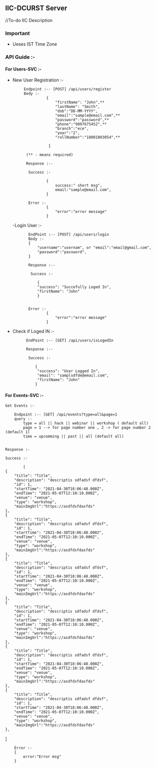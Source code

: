 ## IIC-DCURST Server

//To-do IIC Description

### Important

- Ueses IST Time Zone

### API Guide :-

#### For Users-SVC :-

- New User Registration :-

           Endpoint :-- [POST] /api/users/register
           Body :-
                     {
                         "firstName": "John",**
                         "lastName": "Smith",
                         "dob":"DD-MM-YYYY",
                         "email":"sample@email.com",**
                         "password":"password",**
                         "phone":"9897675452",**
                         "branch":"ece",
                         "year":"2",
                         "rollNumber":"18001003054",**

                      }

            (** - means required)

            Response :--

             Success :-

                     {
                         success:" short msg",
                         email:"sample@email.com",
                     }

             Error :-
                     {
                         "error":"error message"
                     }

  -Login User :-

             EndPoint :-- [POST] /api/users/login
             Body :-
             {
                 "username":"usernam", or "email":"email@gmail.com",
                 "password":"password",
             }

             Response :--

              Success :-

                 {
                 "success": "Succefully Loged In",
                 "firstName": "John"
                 }


             Error :-
                     {
                         "error":"error message"
                     }

- Check if Loged IN :-

            EndPoint :-- [GET] /api/users/isLogedIn

            Response :--

             Success :-

                {
                 "success": "User Logged In",
                 "email": "samplsdfde@email.com",
                 "firstName": "John"
                }

#### For Events-SVC :-

    Get Events :-

        Endpoint :-- [GET] /api/events?type=all&page=1
        query :-
            type = all || hack || webinar || workshop ( default all)
            page = 1 --> for page number one , 2 -> for page number 2 (default 1)
            time = upcomming || past || all (default all)


    Response :-

    Success :-

            [
    {
        "title": "Title",
        "description": "descriptis sdfadsf dfdsf",
        "id": 1,
        "startTime": "2021-04-30T18:06:48.000Z",
        "endTime": "2021-05-07T12:10:10.000Z",
        "venue": "venue",
        "type": "workshop",
        "mainImgUrl":"https://asdfdsfdasfds"
    },
    {
        "title": "Title",
        "description": "descriptis sdfadsf dfdsf",
        "id": 1,
        "startTime": "2021-04-30T18:06:48.000Z",
        "endTime": "2021-05-07T12:10:10.000Z",
        "venue": "venue",
        "type": "workshop",
        "mainImgUrl":"https://asdfdsfdasfds"
    },
    {
        "title": "Title",
        "description": "descriptis sdfadsf dfdsf",
        "id": 1,
        "startTime": "2021-04-30T18:06:48.000Z",
        "endTime": "2021-05-07T12:10:10.000Z",
        "venue": "venue",
        "type": "workshop",
        "mainImgUrl":"https://asdfdsfdasfds"
    },
    {
        "title": "Title",
        "description": "descriptis sdfadsf dfdsf",
        "id": 1,
        "startTime": "2021-04-30T18:06:48.000Z",
        "endTime": "2021-05-07T12:10:10.000Z",
        "venue": "venue",
        "type": "workshop",
        "mainImgUrl":"https://asdfdsfdasfds"
    },
    {
        "title": "Title",
        "description": "descriptis sdfadsf dfdsf",
        "id": 1,
        "startTime": "2021-04-30T18:06:48.000Z",
        "endTime": "2021-05-07T12:10:10.000Z",
        "venue": "venue",
        "type": "workshop",
        "mainImgUrl":"https://asdfdsfdasfds"
    },
    {
        "title": "Title",
        "description": "descriptis sdfadsf dfdsf",
        "id": 1,
        "startTime": "2021-04-30T18:06:48.000Z",
        "endTime": "2021-05-07T12:10:10.000Z",
        "venue": "venue",
        "type": "workshop",
        "mainImgUrl":"https://asdfdsfdasfds"
    },

]

        Error :-
        {
            error:"Error msg"
        }
